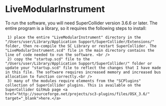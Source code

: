 # LiveModularInstrument

To run the software, you will need SuperCollider version 3.6.6 or later. The entire program is a library, so it requires the following steps to install:<br />

     1) place the entire "LiveModularInstrument" directory in the "/Users/user/Library/Application Support/SuperCollider/Extensions/" folder, then re-compile the SC Library or restart SuperCollider. The "LiveModularInstrument.scd" file in the main directory contains the line of code needed to run the software. <br />
     2) copy the "startup.scd" file to the "/Users/user/Library/Application Support/SuperCollider/" folder or update your "startup.scd" file to reflect the changes that I have made in this file. The software requires increased memory and increased bus allocation to function correctly.<br />
     3) many of the modules require elements from the "SCPlugins" collection of SuperCollider plugins. This is available on the SuperCollider GitHub page <a href="http://sourceforge.net/projects/sc3-plugins/files/OSX_3.6/" target="_blank">here.</a>
